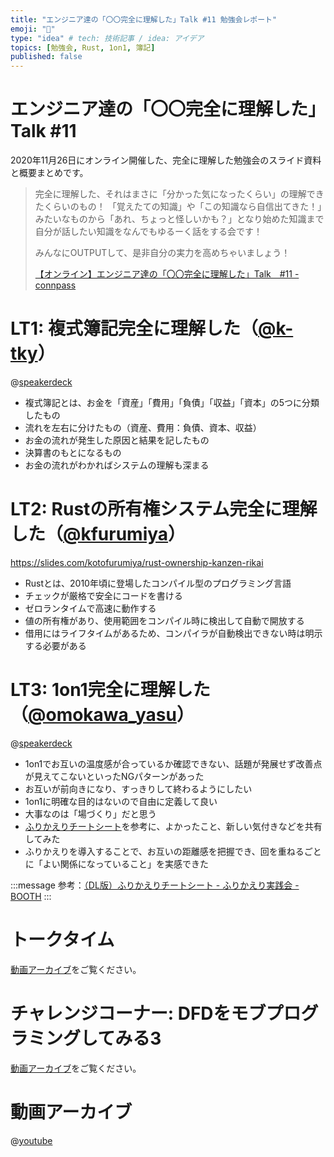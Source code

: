 ```yaml
---
title: "エンジニア達の「〇〇完全に理解した」Talk #11 勉強会レポート"
emoji: "📝"
type: "idea" # tech: 技術記事 / idea: アイデア
topics: [勉強会, Rust, 1on1, 簿記]
published: false
---
```


# エンジニア達の「〇〇完全に理解した」Talk #11

2020年11月26日にオンライン開催した、完全に理解した勉強会のスライド資料と概要まとめです。

> 完全に理解した、それはまさに「分かった気になったくらい」の理解できたくらいのもの！ 「覚えたての知識」や「この知識なら自信出てきた！」みたいなものから「あれ、ちょっと怪しいかも？」となり始めた知識まで自分が話したい知識をなんでもゆるーく話をする会です！
> 
> みんなにOUTPUTして、是非自分の実力を高めちゃいましょう！
> 
> [【オンライン】エンジニア達の「〇〇完全に理解した」Talk　#11 - connpass](https://easy2.connpass.com/event/194418/)

# LT1: 複式簿記完全に理解した（[@k-tky](https://connpass.com/user/k-tky/)）
@[speakerdeck](349a12cecb594e349c153d1846df9514)

- 複式簿記とは、お金を「資産」「費用」「負債」「収益」「資本」の5つに分類したもの
- 流れを左右に分けたもの（資産、費用：負債、資本、収益）
- お金の流れが発生した原因と結果を記したもの
- 決算書のもとになるもの
- お金の流れがわかればシステムの理解も深まる


# LT2: Rustの所有権システム完全に理解した（[@kfurumiya](https://twitter.com/kfurumiya)）
https://slides.com/kotofurumiya/rust-ownership-kanzen-rikai 

- Rustとは、2010年頃に登場したコンパイル型のプログラミング言語
- チェックが厳格で安全にコードを書ける
- ゼロランタイムで高速に動作する
- 値の所有権があり、使用範囲をコンパイル時に検出して自動で開放する
- 借用にはライフタイムがあるため、コンパイラが自動検出できない時は明示する必要がある


# LT3: 1on1完全に理解した（[@omokawa_yasu](https://twitter.com/omokawa_yasu)）
@[speakerdeck](8590df093f4c42d2b3765683dd8a6cba)

- 1on1でお互いの温度感が合っているか確認できない、話題が発展せず改善点が見えてこないといったNGパターンがあった
- お互いが前向きになり、すっきりして終わるようにしたい
- 1on1に明確な目的はないので自由に定義して良い
- 大事なのは「場づくり」だと思う
- [ふりかえりチートシート]((https://hurikaeri.booth.pm/items/1711909))を参考に、よかったこと、新しい気付きなどを共有してみた
- ふりかえりを導入することで、お互いの距離感を把握でき、回を重ねるごとに「よい関係になっていること」を実感できた

:::message
参考：[（DL版）ふりかえりチートシート - ふりかえり実践会 - BOOTH](https://hurikaeri.booth.pm/items/1711909)
:::

# トークタイム
[動画アーカイブ](https://youtu.be/0s76KeyYg1g)をご覧ください。

# チャレンジコーナー: DFDをモブプログラミングしてみる3
[動画アーカイブ](https://youtu.be/0s76KeyYg1g)をご覧ください。

# 動画アーカイブ

@[youtube](0s76KeyYg1g)